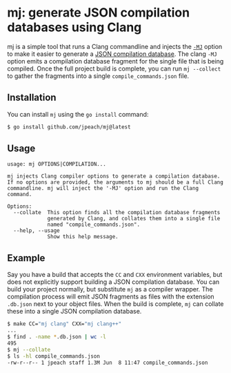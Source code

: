 # mj: generate JSON compilation databases using Clang

mj is a simple tool that runs a Clang commandline and injects the [`-MJ`](https://clang.llvm.org/docs/ClangCommandLineReference.html#cmdoption-clang-mj-arg)
option to make it easier to generate a [JSON compilation database](https://clang.llvm.org/docs/JSONCompilationDatabase.html).
The clang `-MJ` option emits a compilation database fragment for the
single file that is being compiled.
Once the full project build is complete, you can run `mj --collect`
to gather the fragments into a single `compile_commands.json` file.

## Installation

You can install `mj` using the `go install` command:

```bash
$ go install github.com/jpeach/mj@latest
```

## Usage

```
usage: mj OPTIONS|COMPILATION...

mj injects Clang compiler options to generate a compilation database.
If no options are provided, the arguments to mj should be a full Clang
commandline. mj will inject the '-MJ' option and run the Clang command.

Options:
  --collate  This option finds all the compilation database fragments
             generated by Clang, and collates them into a single file
             named "compile_commands.json".
  --help, --usage
             Show this help message.
```

## Example

Say you have a build that accepts the `CC` and `CXX` environment
variables, but does not explicitly support building a JSON compilation
database.
You can build your project normally, but substitute `mj` as a compiler wrapper.
The compilation process will emit JSON fragments as files with the
extension `.db.json` next to your object files.
When the build is complete, `mj` can collate these into a single JSON
compilation database.

```bash
$ make CC="mj clang" CXX="mj clang++"
...
$ find . -name *.db.json | wc -l
495
$ mj --collate
$ ls -hl compile_commands.json
-rw-r--r-- 1 jpeach staff 1.3M Jun  8 11:47 compile_commands.json
```


